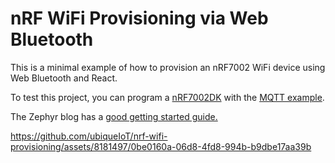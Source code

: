 # nRF WiFi Provisioning via Web Bluetooth

This is a minimal example of how to provision an nRF7002 WiFi device using Web Bluetooth and React.

To test this project, you can program a [nRF7002DK](https://www.nordicsemi.com/Products/Development-hardware/nRF7002-DK) with the [MQTT example](https://github.com/AliNordic/mqtt_over_wifi_nrf7002DK).

The Zephyr blog has a [good getting started guide.](https://www.zephyrproject.org/implementing-mqtt-over-wi-fi-on-the-nrf7002-dev-kit/)

https://github.com/ubiqueIoT/nrf-wifi-provisioning/assets/8181497/0be0160a-06d8-4fd8-994b-b9dbe17aa39b

